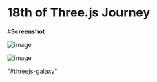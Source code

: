 # 18th of Three.js Journey

#**Screenshot**

![image](https://user-images.githubusercontent.com/66732877/119059762-93ebef00-b9ee-11eb-84fa-0c6ed70936e8.png)

![image](https://user-images.githubusercontent.com/66732877/119060558-0f01d500-b9f0-11eb-8091-1fba17b2ded9.png)


"#threejs-galaxy" 

